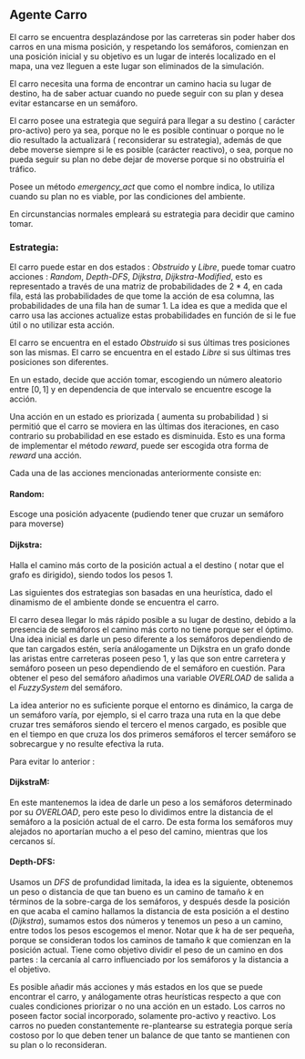 ## Agente Carro

El carro se encuentra desplazándose por las carreteras sin poder haber dos carros en una misma posición, y respetando los semáforos, comienzan en una posición inicial y su objetivo es un lugar de interés localizado en el mapa, una vez lleguen a este lugar son eliminados de la simulación. 

El carro necesita una forma de encontrar un camino hacia su lugar de destino, ha de saber actuar cuando no puede seguir con su plan y desea evitar estancarse en un semáforo.

El carro posee una estrategia que seguirá para llegar a su destino ( carácter pro-activo) pero ya sea, porque no le es posible continuar o porque no le dio resultado la actualizará ( reconsiderar su estrategia), además de que debe moverse siempre si le es posible (carácter reactivo), o sea, porque no pueda seguir su plan no debe dejar de moverse porque si no obstruiría el tráfico.

Posee un método *emergency_act* que como el nombre indica, lo utiliza cuando su plan no es viable, por las condiciones del ambiente. 

En circunstancias normales empleará su estrategia para decidir que camino tomar.

### Estrategia:

El carro puede estar en dos estados : *Obstruido* y *Libre*, puede tomar cuatro acciones : *Random*, *Depth-DFS*, *Dijkstra*, *Dijkstra-Modified*, esto es representado a través de una matriz de probabilidades de $2*4$, en cada fila, está las probabilidades de que tome la acción de esa columna, las probabilidades de una fila han de sumar $1$. La idea es que a medida que el carro usa las acciones actualize estas probabilidades en función de si le fue útil o no utilizar esta acción.

El carro se encuentra en el estado *Obstruido* si sus últimas tres posiciones son las mismas.
El carro se encuentra en el estado *Libre* si sus últimas tres posiciones son diferentes.

En un estado, decide que acción tomar, escogiendo un número aleatorio entre $[0, 1]$ y en dependencia de que intervalo se encuentre escoge la acción.

Una acción en un estado es priorizada ( aumenta su probabilidad ) si permitió que el carro se moviera en las últimas dos iteraciones, en caso contrario su probabilidad  en ese estado es disminuida. Esto es una forma de implementar el método *reward*, puede ser escogida otra forma de *reward* una acción.

Cada una de las acciones mencionadas anteriormente consiste en:

#### Random:
Escoge una posición adyacente (pudiendo tener que cruzar un semáforo para moverse)
#### Dijkstra:
Halla el camino más corto de la posición actual a el destino ( notar que el grafo es dirigido), siendo todos los pesos $1$.


Las siguientes dos estrategias son basadas en una heurística, dado el dinamismo de el ambiente donde se encuentra el carro.

El carro desea llegar lo más rápido posible a su lugar de destino, debido a la presencia de semáforos el camino más corto no tiene porque ser el óptimo. Una idea inicial es darle un peso diferente a los semáforos dependiendo de que tan cargados estén, sería análogamente un Dijkstra en un grafo donde las aristas entre carreteras poseen peso $1$, y las que son entre carretera y semáforo poseen un peso dependiendo de el semáforo en cuestión. Para obtener el peso del semáforo añadimos una variable *OVERLOAD* de salida a el *FuzzySystem* del semáforo.

La idea anterior no es suficiente porque el entorno es dinámico, la carga de un semáforo varía, por ejemplo, si el carro traza una ruta en la que debe cruzar tres semáforos siendo el tercero el menos cargado, es posible que en el tiempo en que cruza los dos primeros semáforos el tercer semáforo se sobrecargue y no resulte efectiva la ruta.

Para evitar lo anterior :

#### DijkstraM:

En este mantenemos la idea de darle un peso a los semáforos determinado por su *OVERLOAD*, pero este peso lo dividimos entre la distancia de el semáforo a la posición actual de el carro. De esta forma los semáforos muy alejados no aportarían mucho a el peso del camino, mientras que los cercanos sí.

#### Depth-DFS:

Usamos un *DFS* de profundidad limitada, la idea es la siguiente, obtenemos un peso o distancia de que tan bueno es un camino de tamaño $k$ en términos de la sobre-carga de los semáforos, y después desde la posición en que acaba el camino hallamos la distancia de esta posición a el destino ($Dijkstra$), sumamos estos dos números y tenemos un peso a un camino, entre todos los pesos escogemos el menor. Notar que $k$ ha de ser pequeña, porque se consideran todos los caminos de tamaño $k$ que comienzan en la posición actual. Tiene como objetivo dividir el peso de un camino en dos partes : la cercanía al carro influenciado por los semáforos y la distancia a el objetivo.

Es posible añadir más acciones y más estados en los que se puede encontrar el carro, y análogamente otras heurísticas respecto a que con cuales condiciones priorizar o no una acción en un estado. Los carros no poseen factor social incorporado, solamente pro-activo y reactivo. Los carros no pueden constantemente re-plantearse su estrategia porque sería costoso por lo que deben tener un balance de que tanto se mantienen con su plan o lo reconsideran.